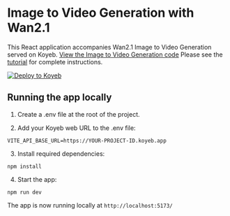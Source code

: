# Image to Video Generation with Wan2.1

This React application accompanies Wan2.1 Image to Video Generation served on Koyeb. [View the Image to Video Generation code](https://github.com/jenperson/wan2.1-fastapi) Please see the [tutorial](https://github.com/jenperson/wan2.1-fastapi-tutorial/blob/main/tutorial.md) for complete instructions.

[![Deploy to Koyeb](https://www.koyeb.com/static/images/deploy/button.svg)](https://app.koyeb.com/deploy?name=wan2-1-fastapi-frontend&repository=jenperson%2Fwan2.1-fastapi-frontend&branch=main&run_command=npm+run+serve&instance_type=medium&regions=was)


## Running the app locally

1. Create a .env file at the root of the project.

2. Add your Koyeb web URL to the .env file:

```
VITE_API_BASE_URL=https://YOUR-PROJECT-ID.koyeb.app
```

3. Install required dependencies:

```
npm install
```

4. Start the app:

```
npm run dev
```

The app is now running locally at `http://localhost:5173/`